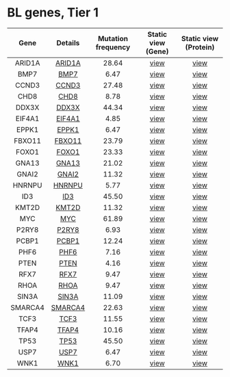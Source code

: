 # BL genes, Tier 1
| Gene | Details | Mutation frequency | Static view (Gene) | Static view (Protein) |
| :---: | :---: | :---: | :---: | :---: |
| ARID1A | [ARID1A](ARID1A) | 28.64 | [view](images/proteinpaint/ARID1A.svg) | [view](images/proteinpaint/ARID1A_NM_006015.svg) |
| BMP7 | [BMP7](BMP7) | 6.47 | [view](images/proteinpaint/BMP7.svg) | [view](images/proteinpaint/BMP7_NM_001719.svg) |
| CCND3 | [CCND3](CCND3) | 27.48 | [view](images/proteinpaint/CCND3.svg) | [view](images/proteinpaint/CCND3_NM_001760.svg) |
| CHD8 | [CHD8](CHD8) | 8.78 | [view](images/proteinpaint/CHD8.svg) | [view](images/proteinpaint/CHD8_NM_001170629.svg) |
| DDX3X | [DDX3X](DDX3X) | 44.34 | [view](images/proteinpaint/DDX3X.svg) | [view](images/proteinpaint/DDX3X_NM_001356.svg) |
| EIF4A1 | [EIF4A1](EIF4A1) | 4.85 | [view](images/proteinpaint/EIF4A1.svg) | [view](images/proteinpaint/EIF4A1_NM_001416.svg) |
| EPPK1 | [EPPK1](EPPK1) | 6.47 | [view](images/proteinpaint/EPPK1.svg) | [view](images/proteinpaint/EPPK1_NM_031308.svg) |
| FBXO11 | [FBXO11](FBXO11) | 23.79 | [view](images/proteinpaint/FBXO11.svg) | [view](images/proteinpaint/FBXO11_NM_025133.svg) |
| FOXO1 | [FOXO1](FOXO1) | 23.33 | [view](images/proteinpaint/FOXO1.svg) | [view](images/proteinpaint/FOXO1_NM_002015.svg) |
| GNA13 | [GNA13](GNA13) | 21.02 | [view](images/proteinpaint/GNA13.svg) | [view](images/proteinpaint/GNA13_NM_006572.svg) |
| GNAI2 | [GNAI2](GNAI2) | 11.32 | [view](images/proteinpaint/GNAI2.svg) | [view](images/proteinpaint/GNAI2_NM_002070.svg) |
| HNRNPU | [HNRNPU](HNRNPU) | 5.77 | [view](images/proteinpaint/HNRNPU.svg) | [view](images/proteinpaint/HNRNPU_NM_031844.svg) |
| ID3 | [ID3](ID3) | 45.50 | [view](images/proteinpaint/ID3.svg) | [view](images/proteinpaint/ID3_NM_002167.svg) |
| KMT2D | [KMT2D](KMT2D) | 11.32 | [view](images/proteinpaint/KMT2D.svg) | [view](images/proteinpaint/KMT2D_NM_003482.svg) |
| MYC | [MYC](MYC) | 61.89 | [view](images/proteinpaint/MYC.svg) | [view](images/proteinpaint/MYC_NM_002467.svg) |
| P2RY8 | [P2RY8](P2RY8) | 6.93 | [view](images/proteinpaint/P2RY8.svg) | [view](images/proteinpaint/P2RY8_NM_178129.svg) |
| PCBP1 | [PCBP1](PCBP1) | 12.24 | [view](images/proteinpaint/PCBP1.svg) | [view](images/proteinpaint/PCBP1_NM_006196.svg) |
| PHF6 | [PHF6](PHF6) | 7.16 | [view](images/proteinpaint/PHF6.svg) | [view](images/proteinpaint/PHF6_NM_001015877.svg) |
| PTEN | [PTEN](PTEN) | 4.16 | [view](images/proteinpaint/PTEN.svg) | [view](images/proteinpaint/PTEN_NM_000314.svg) |
| RFX7 | [RFX7](RFX7) | 9.47 | [view](images/proteinpaint/RFX7.svg) | [view](images/proteinpaint/RFX7_NM_022841.svg) |
| RHOA | [RHOA](RHOA) | 9.47 | [view](images/proteinpaint/RHOA.svg) | [view](images/proteinpaint/RHOA_NM_001664.svg) |
| SIN3A | [SIN3A](SIN3A) | 11.09 | [view](images/proteinpaint/SIN3A.svg) | [view](images/proteinpaint/SIN3A_NM_001145358.svg) |
| SMARCA4 | [SMARCA4](SMARCA4) | 22.63 | [view](images/proteinpaint/SMARCA4.svg) | [view](images/proteinpaint/SMARCA4_NM_001128849.svg) |
| TCF3 | [TCF3](TCF3) | 11.55 | [view](images/proteinpaint/TCF3.svg) | [view](images/proteinpaint/TCF3_NM_003200.svg) |
| TFAP4 | [TFAP4](TFAP4) | 10.16 | [view](images/proteinpaint/TFAP4.svg) | [view](images/proteinpaint/TFAP4_NM_003223.svg) |
| TP53 | [TP53](TP53) | 45.50 | [view](images/proteinpaint/TP53.svg) | [view](images/proteinpaint/TP53_NM_000546.svg) |
| USP7 | [USP7](USP7) | 6.47 | [view](images/proteinpaint/USP7.svg) | [view](images/proteinpaint/USP7_NM_003470.svg) |
| WNK1 | [WNK1](WNK1) | 6.70 | [view](images/proteinpaint/WNK1.svg) | [view](images/proteinpaint/WNK1_NM_018979.svg) |
